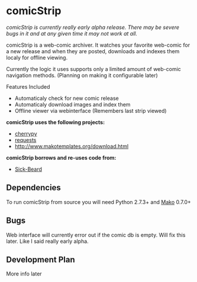 comicStrip
==========

*comicStrip is currently really early alpha release. There may be severe bugs in it and at any given time it may not work at all.*

comicStrip is a web-comic archiver. It watches your favorite web-comic for a new release and when they are posted, downloads
and indexes them localy for offline viewing. 

Currently the logic it uses supports only a limited amount of web-comic navigation methods. (Planning on making it configurable later)

Features Included

* Automaticaly check for new comic release
* Automaticaly download images and index them
* Offline viewer via webinterface (Remembers last strip viewed)

**comicStrip uses the following projects:**

* [cherrypy][cherrypy]
* [requests][requests]
* http://www.makotemplates.org/download.html

**comicStrip borrows and re-uses code from:**

* [Sick-Beard][Sick-Beard]
 
## Dependencies

To run comicStrip from source you will need Python 2.7.3+ and [Mako][Mako] 0.7.0+

[cherrypy]: http://www.cherrypy.org
[Sick-Beard]: http://sickbeard.com/
[requests]: http://docs.python-requests.org/en/latest/
[Mako]: http://www.makotemplates.org/download.html

## Bugs

Web interface will currently error out if the comic db is empty.
Will fix this later. Like I said really early alpha.

## Development Plan

More info later
